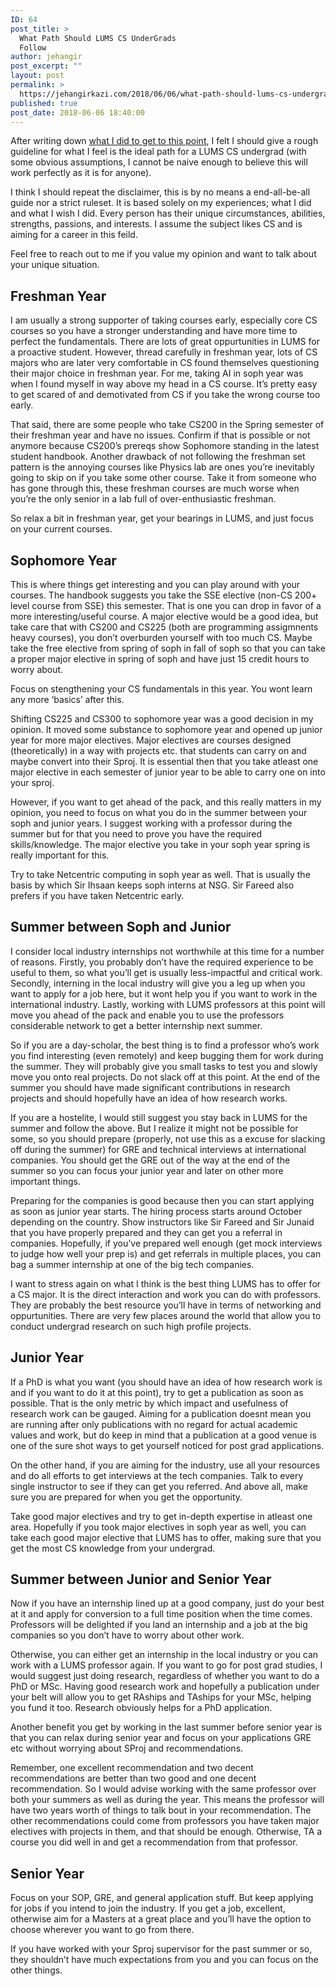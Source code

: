 ```yaml
---
ID: 64
post_title: >
  What Path Should LUMS CS UnderGrads
  Follow
author: jehangir
post_excerpt: ""
layout: post
permalink: >
  https://jehangirkazi.com/2018/06/06/what-path-should-lums-cs-undergrads-follow/
published: true
post_date: 2018-06-06 18:40:00
---
```

<!-- wp:paragraph -->
<p>After writing down&nbsp;<a href="https://jehangir.me/blog/lums/advice/2018/05/12/how-i-got-here/">what I did to get to this point</a>, I felt I should give a rough guideline for what I feel is the ideal path for a LUMS CS undergrad (with some obvious assumptions, I cannot be naive enough to believe this will work perfectly as it is for anyone).</p>
<!-- /wp:paragraph -->

<!-- wp:paragraph -->
<p>I think I should repeat the disclaimer, this is by no means a end-all-be-all guide nor a strict ruleset. It is based solely on my experiences; what I did and what I wish I did. Every person has their unique circumstances, abilities, strengths, passions, and interests. I assume the subject likes CS and is aiming for a career in this feild.</p>
<!-- /wp:paragraph -->

<!-- wp:paragraph -->
<p>Feel free to reach out to me if you value my opinion and want to talk about your unique situation.</p>
<!-- /wp:paragraph -->

<!-- wp:heading -->
<h2>Freshman Year&nbsp;</h2>
<!-- /wp:heading -->

<!-- wp:paragraph -->
<p>I am usually a strong supporter of taking courses early, especially core CS courses so you have a stronger understanding and have more time to perfect the fundamentals. There are lots of great oppurtunities in LUMS for a proactive student. However, thread carefully in freshman year, lots of CS majors who are later very comfortable in CS found themselves questioning their major choice in freshman year. For me, taking AI in soph year was when I found myself in way above my head in a CS course. It’s pretty easy to get scared of and demotivated from CS if you take the wrong course too early.</p>
<!-- /wp:paragraph -->

<!-- wp:paragraph -->
<p>That said, there are some people who take CS200 in the Spring semester of their freshman year and have no issues. Confirm if that is possible or not anymore because CS200’s prereqs show Sophomore standing in the latest student handbook. Another drawback of not following the freshman set pattern is the annoying courses like Physics lab are ones you’re inevitably going to skip on if you take some other course. Take it from someone who has gone through this, these freshman courses are much worse when you’re the only senior in a lab full of over-enthusiastic freshman.</p>
<!-- /wp:paragraph -->

<!-- wp:paragraph -->
<p>So relax a bit in freshman year, get your bearings in LUMS, and just focus on your current courses.</p>
<!-- /wp:paragraph -->

<!-- wp:heading -->
<h2>Sophomore Year&nbsp;</h2>
<!-- /wp:heading -->

<!-- wp:paragraph -->
<p>This is where things get interesting and you can play around with your courses. The handbook suggests you take the SSE elective (non-CS 200+ level course from SSE) this semester. That is one you can drop in favor of a more interesting/useful course. A major elective would be a good idea, but take care that with CS200 and CS225 (both are programming assigmnents heavy courses), you don’t overburden yourself with too much CS. Maybe take the free elective from spring of soph in fall of soph so that you can take a proper major elective in spring of soph and have just 15 credit hours to worry about.</p>
<!-- /wp:paragraph -->

<!-- wp:paragraph -->
<p>Focus on stengthening your CS fundamentals in this year. You wont learn any more ‘basics’ after this.</p>
<!-- /wp:paragraph -->

<!-- wp:paragraph -->
<p>Shifting CS225 and CS300 to sophomore year was a good decision in my opinion. It moved some substance to sophomore year and opened up junior year for more major electives. Major electives are courses designed (theoretically) in a way with projects etc. that students can carry on and maybe convert into their Sproj. It is essential then that you take atleast one major elective in each semester of junior year to be able to carry one on into your sproj.</p>
<!-- /wp:paragraph -->

<!-- wp:paragraph -->
<p>However, if you want to get ahead of the pack, and this really matters in my opinion, you need to focus on what you do in the summer between your soph and junior years. I suggest working with a professor during the summer but for that you need to prove you have the required skills/knowledge. The major elective you take in your soph year spring is really important for this.</p>
<!-- /wp:paragraph -->

<!-- wp:paragraph -->
<p>Try to take Netcentric computing in soph year as well. That is usually the basis by which Sir Ihsaan keeps soph interns at NSG. Sir Fareed also prefers if you have taken Netcentric early.</p>
<!-- /wp:paragraph -->

<!-- wp:heading -->
<h2>Summer between Soph and Junior&nbsp;</h2>
<!-- /wp:heading -->

<!-- wp:paragraph -->
<p>I consider local industry internships not worthwhile at this time for a number of reasons. Firstly, you probably don’t have the required experience to be useful to them, so what you’ll get is usually less-impactful and critical work. Secondly, interning in the local industry will give you a leg up when you want to apply for a job here, but it wont help you if you want to work in the international industry. Lastly, working with LUMS professors at this point will move you ahead of the pack and enable you to use the professors considerable network to get a better internship next summer.</p>
<!-- /wp:paragraph -->

<!-- wp:paragraph -->
<p>So if you are a day-scholar, the best thing is to find a professor who’s work you find interesting (even remotely) and keep bugging them for work during the summer. They will probably give you small tasks to test you and slowly move you onto real projects. Do not slack off at this point. At the end of the summer you should have made significant contributions in research projects and should hopefully have an idea of how research works.</p>
<!-- /wp:paragraph -->

<!-- wp:paragraph -->
<p>If you are a hostelite, I would still suggest you stay back in LUMS for the summer and follow the above. But I realize it might not be possible for some, so you should prepare (properly, not use this as a excuse for slacking off during the summer) for GRE and technical interviews at international companies. You should get the GRE out of the way at the end of the summer so you can focus your junior year and later on other more important things.</p>
<!-- /wp:paragraph -->

<!-- wp:paragraph -->
<p>Preparing for the companies is good because then you can start applying as soon as junior year starts. The hiring process starts around October depending on the country. Show instructors like Sir Fareed and Sir Junaid that you have properly prepared and they can get you a referral in companies. Hopefully, if you’ve prepared well enough (get mock interviews to judge how well your prep is) and get referrals in multiple places, you can bag a summer internship at one of the big tech companies.</p>
<!-- /wp:paragraph -->

<!-- wp:paragraph -->
<p>I want to stress again on what I think is the best thing LUMS has to offer for a CS major. It is the direct interaction and work you can do with professors. They are probably the best resource you’ll have in terms of networking and oppurtunities. There are very few places around the world that allow you to conduct undergrad research on such high profile projects.</p>
<!-- /wp:paragraph -->

<!-- wp:heading -->
<h2>Junior Year&nbsp;</h2>
<!-- /wp:heading -->

<!-- wp:paragraph -->
<p>If a PhD is what you want (you should have an idea of how research work is and if you want to do it at this point), try to get a publication as soon as possible. That is the only metric by which impact and usefulness of research work can be gauged. Aiming for a publication doesnt mean you are running after only publications with no regard for actual academic values and work, but do keep in mind that a publication at a good venue is one of the sure shot ways to get yourself noticed for post grad applications.</p>
<!-- /wp:paragraph -->

<!-- wp:paragraph -->
<p>On the other hand, if you are aiming for the industry, use all your resources and do all efforts to get interviews at the tech companies. Talk to every single instructor to see if they can get you referred. And above all, make sure you are prepared for when you get the opportunity.</p>
<!-- /wp:paragraph -->

<!-- wp:paragraph -->
<p>Take good major electives and try to get in-depth expertise in atleast one area. Hopefully if you took major electives in soph year as well, you can take each good major elective that LUMS has to offer, making sure that you get the most CS knowledge from your undergrad.</p>
<!-- /wp:paragraph -->

<!-- wp:heading -->
<h2>Summer between Junior and Senior Year&nbsp;</h2>
<!-- /wp:heading -->

<!-- wp:paragraph -->
<p>Now if you have an internship lined up at a good company, just do your best at it and apply for conversion to a full time position when the time comes. Professors will be delighted if you land an internship and a job at the big companies so you don’t have to worry about other work.</p>
<!-- /wp:paragraph -->

<!-- wp:paragraph -->
<p>Otherwise, you can either get an internship in the local industry or you can work with a LUMS professor again. If you want to go for post grad studies, I would suggest just doing research, regardless of whether you want to do a PhD or MSc. Having good research work and hopefully a publication under your belt will allow you to get RAships and TAships for your MSc, helping you fund it too. Research obviously helps for a PhD application.</p>
<!-- /wp:paragraph -->

<!-- wp:paragraph -->
<p>Another benefit you get by working in the last summer before senior year is that you can relax during senior year and focus on your applications GRE etc without worrying about SProj and recommendations.</p>
<!-- /wp:paragraph -->

<!-- wp:paragraph -->
<p>Remember, one excellent recommendation and two decent recommendations are better than two good and one decent recommendation. So I would advise working with the same professor over both your summers as well as during the year. This means the professor will have two years worth of things to talk bout in your recommendation. The other recommendations could come from professors you have taken major electives with projects in them, and that should be enough. Otherwise, TA a course you did well in and get a recommendation from that professor.</p>
<!-- /wp:paragraph -->

<!-- wp:heading -->
<h2>Senior Year&nbsp;</h2>
<!-- /wp:heading -->

<!-- wp:paragraph -->
<p>Focus on your SOP, GRE, and general application stuff. But keep applying for jobs if you intend to join the industry. If you get a job, excellent, otherwise aim for a Masters at a great place and you’ll have the option to choose wherever you want to go from there.</p>
<!-- /wp:paragraph -->

<!-- wp:paragraph -->
<p>If you have worked with your Sproj supervisor for the past summer or so, they shouldn’t have much expectations from you and you can focus on the other things.</p>
<!-- /wp:paragraph -->